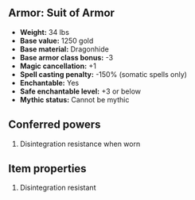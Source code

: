 ## Armor: Suit of Armor
- **Weight:** 34 lbs
- **Base value:** 1250 gold
- **Base material:** Dragonhide
- **Base armor class bonus:** -3
- **Magic cancellation:** +1
- **Spell casting penalty:** -150% (somatic spells only)
- **Enchantable:** Yes
- **Safe enchantable level:** +3 or below
- **Mythic status:** Cannot be mythic
## Conferred powers
1. Disintegration resistance when worn
## Item properties
1. Disintegration resistant
